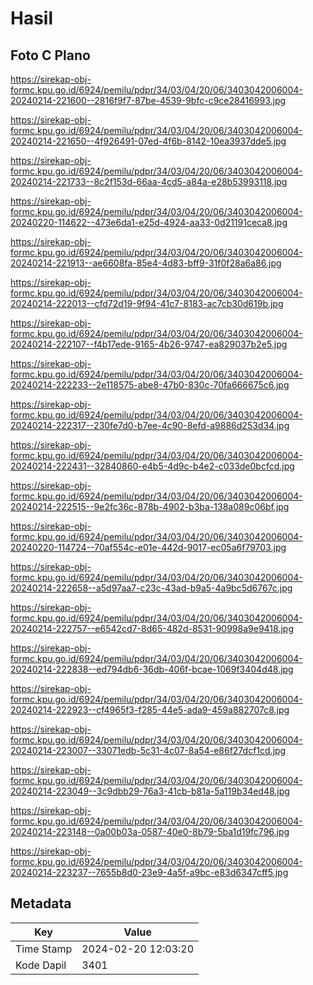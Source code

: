 # Hasil

## Foto C Plano

https://sirekap-obj-formc.kpu.go.id/6924/pemilu/pdpr/34/03/04/20/06/3403042006004-20240214-221600--2816f9f7-87be-4539-9bfc-c9ce28416993.jpg

https://sirekap-obj-formc.kpu.go.id/6924/pemilu/pdpr/34/03/04/20/06/3403042006004-20240214-221650--4f926491-07ed-4f6b-8142-10ea3937dde5.jpg

https://sirekap-obj-formc.kpu.go.id/6924/pemilu/pdpr/34/03/04/20/06/3403042006004-20240214-221733--8c2f153d-66aa-4cd5-a84a-e28b53993118.jpg

https://sirekap-obj-formc.kpu.go.id/6924/pemilu/pdpr/34/03/04/20/06/3403042006004-20240220-114622--473e6da1-e25d-4924-aa33-0d21191ceca8.jpg

https://sirekap-obj-formc.kpu.go.id/6924/pemilu/pdpr/34/03/04/20/06/3403042006004-20240214-221913--ae6608fa-85e4-4d83-bff9-31f0f28a6a86.jpg

https://sirekap-obj-formc.kpu.go.id/6924/pemilu/pdpr/34/03/04/20/06/3403042006004-20240214-222013--cfd72d19-9f94-41c7-8183-ac7cb30d619b.jpg

https://sirekap-obj-formc.kpu.go.id/6924/pemilu/pdpr/34/03/04/20/06/3403042006004-20240214-222107--f4b17ede-9165-4b26-9747-ea829037b2e5.jpg

https://sirekap-obj-formc.kpu.go.id/6924/pemilu/pdpr/34/03/04/20/06/3403042006004-20240214-222233--2e118575-abe8-47b0-830c-70fa666675c6.jpg

https://sirekap-obj-formc.kpu.go.id/6924/pemilu/pdpr/34/03/04/20/06/3403042006004-20240214-222317--230fe7d0-b7ee-4c90-8efd-a9886d253d34.jpg

https://sirekap-obj-formc.kpu.go.id/6924/pemilu/pdpr/34/03/04/20/06/3403042006004-20240214-222431--32840860-e4b5-4d9c-b4e2-c033de0bcfcd.jpg

https://sirekap-obj-formc.kpu.go.id/6924/pemilu/pdpr/34/03/04/20/06/3403042006004-20240214-222515--9e2fc36c-878b-4902-b3ba-138a089c06bf.jpg

https://sirekap-obj-formc.kpu.go.id/6924/pemilu/pdpr/34/03/04/20/06/3403042006004-20240220-114724--70af554c-e01e-442d-9017-ec05a6f79703.jpg

https://sirekap-obj-formc.kpu.go.id/6924/pemilu/pdpr/34/03/04/20/06/3403042006004-20240214-222658--a5d97aa7-c23c-43ad-b9a5-4a9bc5d6767c.jpg

https://sirekap-obj-formc.kpu.go.id/6924/pemilu/pdpr/34/03/04/20/06/3403042006004-20240214-222757--e6542cd7-8d65-482d-8531-90998a9e9418.jpg

https://sirekap-obj-formc.kpu.go.id/6924/pemilu/pdpr/34/03/04/20/06/3403042006004-20240214-222838--ed794db6-36db-406f-bcae-1069f3404d48.jpg

https://sirekap-obj-formc.kpu.go.id/6924/pemilu/pdpr/34/03/04/20/06/3403042006004-20240214-222923--cf4965f3-f285-44e5-ada9-459a882707c8.jpg

https://sirekap-obj-formc.kpu.go.id/6924/pemilu/pdpr/34/03/04/20/06/3403042006004-20240214-223007--33071edb-5c31-4c07-8a54-e86f27dcf1cd.jpg

https://sirekap-obj-formc.kpu.go.id/6924/pemilu/pdpr/34/03/04/20/06/3403042006004-20240214-223049--3c9dbb29-76a3-41cb-b81a-5a119b34ed48.jpg

https://sirekap-obj-formc.kpu.go.id/6924/pemilu/pdpr/34/03/04/20/06/3403042006004-20240214-223148--0a00b03a-0587-40e0-8b79-5ba1d19fc796.jpg

https://sirekap-obj-formc.kpu.go.id/6924/pemilu/pdpr/34/03/04/20/06/3403042006004-20240214-223237--7655b8d0-23e9-4a5f-a9bc-e83d6347cff5.jpg


## Metadata

| Key        | Value               |
| ---------- | ------------------- |
| Time Stamp | 2024-02-20 12:03:20 |
| Kode Dapil | 3401                |



